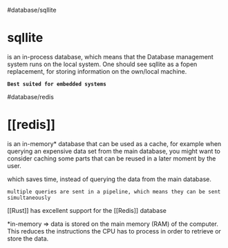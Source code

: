 #database/sqllite
# sqllite
is an in-process database, which means that the Database management system runs on the local system. One should see sqllite as a fopen replacement, for storing information on the own/local machine. 

**`Best suited for embedded systems`**

#database/redis

# [[redis]] 
is an in-memory* database that can be used as a cache, for example when querying an expensive data set from the main database, you might want to consider caching some parts that can be reused in a later moment by the user.

which saves time, instead of querying the data from the main database.

`multiple queries are sent in a pipeline, which means they can be sent simultaneously`

[[Rust]] has excellent support for the [[Redis]] database

\*in-memory => data is stored on the main memory (RAM) of the computer. This reduces the instructions the CPU has to process in order to retrieve or store the data.